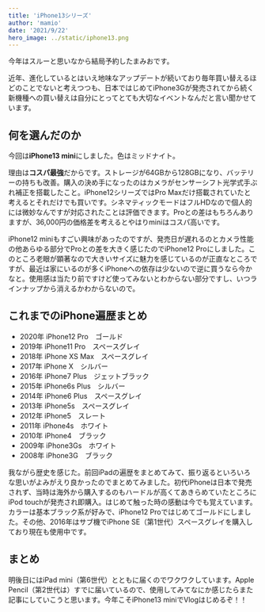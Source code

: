 ```yaml
---
title: 'iPhone13シリーズ'
author: 'mamio'
date: '2021/9/22'
hero_image: ../static/iphone13.png
---
```


今年はスルーと思いなから結局予約したまみおです。

近年、進化しているとはいえ地味なアップデートが続いており毎年買い替えるほどのことでないと考えつつも、日本ではじめてiPhone3Gが発売されてから続く新機種への買い替えは自分にとってとても大切なイベントなんだと言い聞かせています。

## 何を選んだのか

今回は**iPhone13 mini**にしました。色はミッドナイト。

理由は**コスパ最強**だからです。ストレージが64GBから128GBになり、バッテリーの持ちも改善。購入の決め手になったのはカメラがセンサーシフト光学式手ぶれ補正を搭載したこと。iPhone12シリーズではPro Maxだけ搭載されていたと考えるとそれだけでも買いです。シネマティックモードはフルHDなので個人的には微妙なんですが対応されたことは評価できます。Proとの差はもちろんありますが、36,000円の価格差を考えるとやはりminiはコスパ高いです。

iPhone12 miniもすごい興味があったのですが、発売日が遅れるのとカメラ性能の他あらゆる部分でProとの差を大きく感じたのでiPhone12 Proにしました。このところ老眼が顕著なので大きいサイズに魅力を感じているのが正直なところですが、最近は家にいるのが多くiPhoneへの依存は少ないので逆に買うなら今かなと。使用感は当たり前ですけど使ってみないとわからない部分ですし、いつラインナップから消えるかわからないので。

## これまでのiPhone遍歴まとめ

- 2020年  iPhone12 Pro　ゴールド
- 2019年  iPhone11 Pro　スペースグレイ
- 2018年  iPhone XS Max　スペースグレイ
- 2017年  iPhone X　シルバー
- 2016年  iPhone7 Plus　ジェットブラック
- 2015年  iPhone6s Plus　シルバー
- 2014年  iPhone6 Plus　スペースグレイ
- 2013年  iPhone5s　スペースグレイ
- 2012年  iPhone5　スレート
- 2011年  iPhone4s　ホワイト
- 2010年  iPhone4　ブラック
- 2009年  iPhone3Gs　ホワイト
- 2008年  iPhone3G　ブラック

我ながら歴史を感じた。前回iPadの遍歴をまとめてみて、振り返るといろいろな思いがよみがえり良かったのでまとめてみました。初代iPhoneは日本で発売されず、当時は海外から購入するのもハードルが高くてあきらめていたところにiPod touchが発売され即購入。はじめて触った時の感動は今でも覚えています。カラーは基本ブラック系が好みで、iPhone12 Proではじめてゴールドにしました。その他、2016年はサブ機でiPhone SE（第1世代）スペースグレイを購入しており現在も使用中です。

## まとめ

明後日にはiPad mini（第6世代）とともに届くのでワクワクしています。Apple Pencil（第2世代は）すでに届いているので、使用してみてなにか感じたらまた記事にしていこうと思います。今年こそiPhone13 miniでVlogはじめるぞ！！